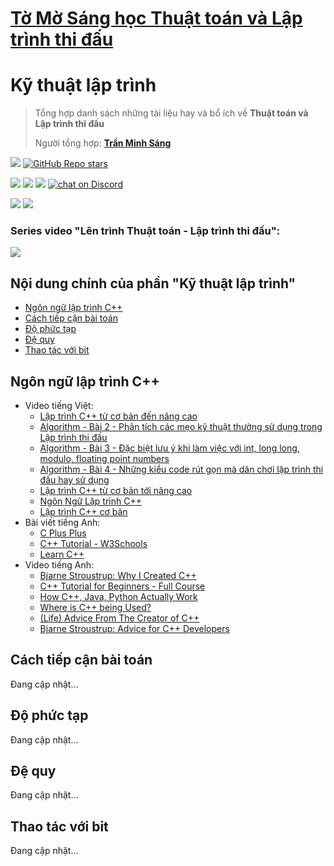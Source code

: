 # [Tờ Mờ Sáng học Thuật toán và Lập trình thi đấu](/README.md)

# Kỹ thuật lập trình

> Tổng hợp danh sách những tài liệu hay và bổ ích về **Thuật toán và Lập trình thi đấu**
> 
> Người tổng hợp: **[Trần Minh Sáng](https://www.facebook.com/sangtran.04/)**

<p align="left">
  <a href="#"><img src="https://img.shields.io/endpoint?url=https%3A%2F%2Fhits.dwyl.com%2Ftmsanghoclaptrinh%2Ftmsang-hoc-thuat-toan.json&label=visitors&color=blue"></a>
  <a href="#"><img alt="GitHub Repo stars" src="https://img.shields.io/github/stars/tmsanghoclaptrinh/tmsang-hoc-thuat-toan"></a>
</p>
<p align="left">
  <a href="https://github.com/tmsanghoclaptrinh"><img src="https://img.shields.io/badge/author-tmsanghoclaptrinh-41454A?logo=github&labelColor=grey"></a>
  <a href="https://facebook.com/clb.it.ngoctao"><img src="https://img.shields.io/badge/facebook-clb.it.ngoctao-41454A?logo=facebook&logoColor=white&labelColor=blue"></a>
  <a href="https://www.youtube.com/@tmsanghoclaptrinh"><img src="https://img.shields.io/badge/youtube-tmsanghoclaptrinh-41454A?logo=youtube&logoColor=white&labelColor=red"></a>
  <a href="https://discord.gg/ajXr5kRKkk"><img src="https://img.shields.io/discord/994125923819458590?logo=discord&logoColor=white&labelColor=5865F2&color=green" alt="chat on Discord"></a>
</p>
<p align="left">
  <a href="https://tmsanghoclaptrinh.com"><img src="https://img.shields.io/badge/blog-tmsanghoclaptrinh.com-white"></a>
  <a href="https://dev.to/tmsanghoclaptrinh"><img src="https://img.shields.io/badge/dev.to-tmsanghoclaptrinh-white"></a>
</p>

### Series video "Lên trình Thuật toán - Lập trình thi đấu": 

[![](https://markdown-videos-api.jorgenkh.no/youtube/AgwnOQbJVvU)](https://www.youtube.com/watch?v=AgwnOQbJVvU&list=PLqfkD788zZGCjhbJsmyhInVAhHBSV8Gqg&index=1)

## Nội dung chính của phần "Kỹ thuật lập trình"

- [Ngôn ngữ lập trình C++](#ngôn-ngữ-lập-trình-c)
- [Cách tiếp cận bài toán](#cách-tiếp-cận-bài-toán)
- [Độ phức tạp](#độ-phức-tạp)
- [Đệ quy](#đệ-quy)
- [Thao tác với bit](#thao-tác-với-bit)

## Ngôn ngữ lập trình C++

- Video tiếng Việt:
    - [Lập trình C++ từ cơ bản đến nâng cao](https://www.youtube.com/playlist?list=PLqfkD788zZGCmOyQaymJv4G-au94QqBLj)
    - [Algorithm - Bài 2 - Phân tích các mẹo kỹ thuật thường sử dụng trong Lập trình thi đấu](https://www.youtube.com/watch?v=S25lf3BlNVg&list=PLqfkD788zZGCjhbJsmyhInVAhHBSV8Gqg&index=3)
    - [Algorithm - Bài 3 - Đặc biệt lưu ý khi làm việc với int, long long, modulo, floating point numbers](https://www.youtube.com/watch?v=8rwyW3VtIAk&list=PLqfkD788zZGCjhbJsmyhInVAhHBSV8Gqg&index=4)
    - [Algorithm - Bài 4 - Những kiểu code rút gọn mà dân chơi lập trình thi đấu hay sử dụng](https://www.youtube.com/watch?v=8rwyW3VtIAk&list=PLqfkD788zZGCjhbJsmyhInVAhHBSV8Gqg&index=5)
    - [Lập trình C++ từ cơ bản tới nâng cao](https://www.youtube.com/playlist?list=PL_-VfJajZj0Uo72G_6tSY4NRLpmffeXSA)
    - [Ngôn Ngữ Lập trình C++](https://www.youtube.com/playlist?list=PLux-_phi0Rz0Hq9fDP4TlOulBl8APKp79)
    - [Lập trình C++ cơ bản](https://www.youtube.com/playlist?list=PL33lvabfss1xagFyyQPRcppjFKMQ7lvJM)
- Bài viết tiếng Anh:
    - [C Plus Plus](https://cplusplus.com/doc/tutorial/)
    - [C++ Tutorial - W3Schools](https://www.w3schools.com/cpp/default.asp)
    - [Learn C++](https://www.learncpp.com/)
- Video tiếng Anh:
    - [Bjarne Stroustrup: Why I Created C++](https://www.youtube.com/watch?v=JBjjnqG0BP8)
    - [C++ Tutorial for Beginners - Full Course](https://www.youtube.com/watch?v=vLnPwxZdW4Y)
    - [How C++, Java, Python Actually Work](https://www.youtube.com/watch?v=hnlz0YYCpBU)
    - [Where is C++ being Used?](https://www.youtube.com/watch?v=UdTzHmjMYBc)
    - [(Life) Advice From The Creator of C++](https://www.youtube.com/watch?v=-QxI-RP6-HM)
    - [Bjarne Stroustrup: Advice for C++ Developers](https://www.youtube.com/watch?v=BzphqTn1wPc)

## Cách tiếp cận bài toán

Đang cập nhật...

## Độ phức tạp

Đang cập nhật...

## Đệ quy

Đang cập nhật...

## Thao tác với bit

Đang cập nhật...